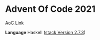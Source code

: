 # Advent Of Code 2021

[AoC Link](https://adventofcode.com/2021)

**Language**
Haskell ([stack Version 2.7.3](https://docs.haskellstack.org/en/v2.7.3/README/))
